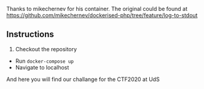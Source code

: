 
Thanks to mikechernev for his container. The original could be found at https://github.com/mikechernev/dockerised-php/tree/feature/log-to-stdout



## Instructions
1. Checkout the repository
* Run `docker-compose up`
* Navigate to localhost

And here you will find our challange for the CTF2020 at UdS
